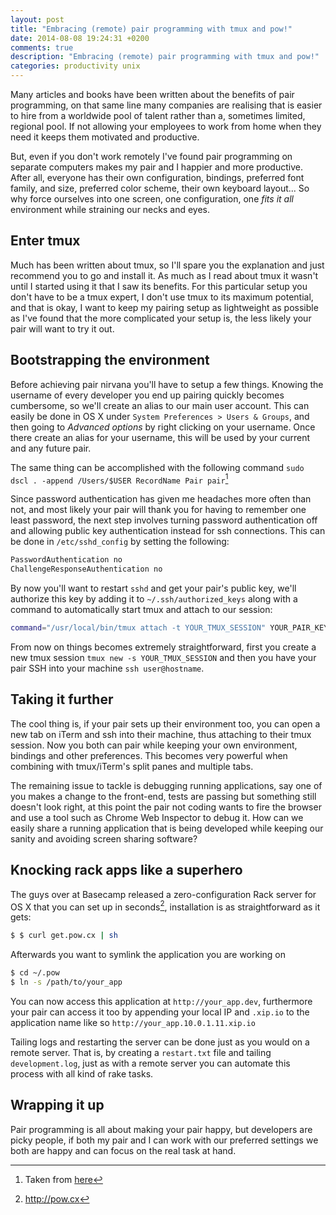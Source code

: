 ```yaml
---
layout: post
title: "Embracing (remote) pair programming with tmux and pow!"
date: 2014-08-08 19:24:31 +0200
comments: true
description: "Embracing (remote) pair programming with tmux and pow!"
categories: productivity unix
---
```


Many articles and books have been written about the benefits of pair programming, on that same line many companies are realising that is easier to hire from a worldwide pool of talent rather than a, sometimes limited, regional pool. If not allowing your employees to work from home when they need it keeps them motivated and productive.

But, even if you don't work remotely I've found pair programming on separate computers makes my pair and I happier and more productive. After all, everyone has their own configuration, bindings, preferred font family, and size, preferred color scheme, their own keyboard layout... So why force ourselves into one screen, one configuration, one _fits it all_ environment while straining our necks and eyes.

<!-- more -->

## Enter tmux

Much has been written about tmux, so I'll spare you the explanation and just recommend you to go and install it. As much as I read about tmux it wasn't until I started using it that I saw its benefits. For this particular setup you don't have to be a tmux expert, I don't use tmux to its maximum potential, and that is okay, I want to keep my pairing setup as lightweight as possible as I've found that the more complicated your setup is, the less likely your pair will want to try it out.

## Bootstrapping the environment

Before achieving pair nirvana you'll have to setup a few things. Knowing the username of every developer you end up pairing quickly becomes cumbersome, so we'll create an alias to our main user account. This can easily be done in OS X under ``System Preferences > Users & Groups``, and then going to _Advanced options_ by right clicking on your username. Once there create an alias for your username, this will be used by your current and any future pair.

The same thing can be accomplished with the following command ``sudo dscl . -append /Users/$USER RecordName Pair pair``[^1]

Since password authentication has given me headaches more often than not, and most likely your pair will thank you for having to remember one least password, the next step involves turning password authentication off and allowing public key authentication instead for ssh connections. This can be done in ``/etc/sshd_config`` by setting the following:

```bash
PasswordAuthentication no
ChallengeResponseAuthentication no
```

By now you'll want to restart ``sshd`` and get your pair's public key, we'll authorize this key by adding it to ``~/.ssh/authorized_keys`` along with a command to automatically start tmux and attach to our session:

```bash
command="/usr/local/bin/tmux attach -t YOUR_TMUX_SESSION" YOUR_PAIR_KEY
```

From now on things becomes extremely straightforward, first you create a new tmux session ``tmux new -s YOUR_TMUX_SESSION`` and then you have your pair SSH into your machine ``ssh user@hostname``.


## Taking it further

The cool thing is, if your pair sets up their environment too, you can open a new tab on iTerm and ssh into their machine, thus attaching to their tmux session. Now you both can pair while keeping your own environment, bindings and other preferences. This becomes very powerful when combining with tmux/iTerm's split panes and multiple tabs.

The remaining issue to tackle is debugging running applications, say one of you makes a change to the front-end, tests are passing but something still doesn't look right, at this point the pair not coding wants to fire the browser and use a tool such as Chrome Web Inspector to debug it. How can we easily share a running application that is being developed while keeping our sanity and avoiding screen sharing software?


## Knocking rack apps like a superhero

The guys over at Basecamp released a zero-configuration Rack server for OS X that you can set up in seconds[^2], installation is as straightforward as it gets:

```bash
$ $ curl get.pow.cx | sh
```

Afterwards you want to symlink the application you are working on

```bash
$ cd ~/.pow
$ ln -s /path/to/your_app
```

You can now access this application at ``http://your_app.dev``, furthermore your pair can access it too by appending your local IP and ``.xip.io`` to the application name like so ``http://your_app.10.0.1.11.xip.io``

Tailing logs and restarting the server can be done just as you would on a remote server. That is, by creating a ``restart.txt`` file and tailing ``development.log``, just as with a remote server you can automate this process with all kind of rake tasks.


## Wrapping it up
Pair programming is all about making your pair happy, but developers are picky people, if both my pair and I can work with our preferred settings we both are happy and can focus on the real task at hand.

[^1]: Taken from [here](https://gist.github.com/trestrantham/dfc1da1b9580da46001c)
[^2]: http://pow.cx
